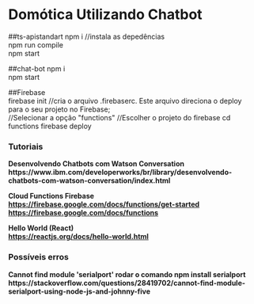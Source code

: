 <h1>Domótica Utilizando Chatbot</h1>

##ts-apistandart
npm i //instala as depedências
<br/>
npm run compile
<br/>
npm start

##chat-bot
npm i
<br/>
npm start

##Firebase<br/>
firebase init //cria o arquivo .firebaserc. Este arquivo direciona o deploy para o seu projeto no Firebase;
<br/>
//Selecionar a opção "functions"
//Escolher o projeto do firebase
cd functions
firebase deploy
<h3>Tutoriais</h3>
<b>Desenvolvendo Chatbots com Watson Conversation<b/><br/>
https://www.ibm.com/developerworks/br/library/desenvolvendo-chatbots-com-watson-conversation/index.html

<b>Cloud Functions Firebase</b></br>
https://firebase.google.com/docs/functions/get-started</br>
https://firebase.google.com/docs/functions</br>

<b>Hello World (React)</b></br>
https://reactjs.org/docs/hello-world.html

<h3>Possíveis erros</h3>
Cannot find module 'serialport'
rodar o comando npm install serialport
https://stackoverflow.com/questions/28419702/cannot-find-module-serialport-using-node-js-and-johnny-five


